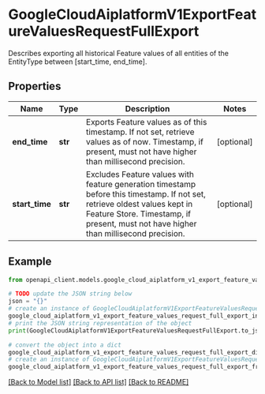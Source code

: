# GoogleCloudAiplatformV1ExportFeatureValuesRequestFullExport

Describes exporting all historical Feature values of all entities of the EntityType between [start_time, end_time].

## Properties

Name | Type | Description | Notes
------------ | ------------- | ------------- | -------------
**end_time** | **str** | Exports Feature values as of this timestamp. If not set, retrieve values as of now. Timestamp, if present, must not have higher than millisecond precision. | [optional] 
**start_time** | **str** | Excludes Feature values with feature generation timestamp before this timestamp. If not set, retrieve oldest values kept in Feature Store. Timestamp, if present, must not have higher than millisecond precision. | [optional] 

## Example

```python
from openapi_client.models.google_cloud_aiplatform_v1_export_feature_values_request_full_export import GoogleCloudAiplatformV1ExportFeatureValuesRequestFullExport

# TODO update the JSON string below
json = "{}"
# create an instance of GoogleCloudAiplatformV1ExportFeatureValuesRequestFullExport from a JSON string
google_cloud_aiplatform_v1_export_feature_values_request_full_export_instance = GoogleCloudAiplatformV1ExportFeatureValuesRequestFullExport.from_json(json)
# print the JSON string representation of the object
print(GoogleCloudAiplatformV1ExportFeatureValuesRequestFullExport.to_json())

# convert the object into a dict
google_cloud_aiplatform_v1_export_feature_values_request_full_export_dict = google_cloud_aiplatform_v1_export_feature_values_request_full_export_instance.to_dict()
# create an instance of GoogleCloudAiplatformV1ExportFeatureValuesRequestFullExport from a dict
google_cloud_aiplatform_v1_export_feature_values_request_full_export_from_dict = GoogleCloudAiplatformV1ExportFeatureValuesRequestFullExport.from_dict(google_cloud_aiplatform_v1_export_feature_values_request_full_export_dict)
```
[[Back to Model list]](../README.md#documentation-for-models) [[Back to API list]](../README.md#documentation-for-api-endpoints) [[Back to README]](../README.md)


